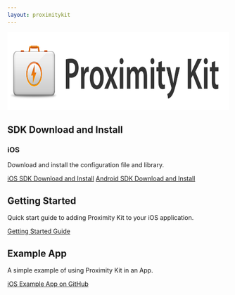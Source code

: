 ```yaml
---
layout: proximitykit
---
```


<img style="width:800px;height:178px;" src="/img/proximitykit-logo.png" />

## SDK Download and Install

### iOS

Download and install the configuration file and library.

<a class="btn" href="http://proximitykit.com/download">iOS SDK Download and Install</a>
<a class="btn" href="http://proximitykit.com/android-download">Android SDK Download and Install</a>

## Getting Started

Quick start guide to adding Proximity Kit to your iOS application.

<a class="btn" href="gettingstarted">Getting Started Guide</a>

## Example App

A simple example of using Proximity Kit in an App.

<a class="btn" href="https://github.com/RadiusNetworks/proximity-kit-ios-example">iOS Example App on GitHub</a>


